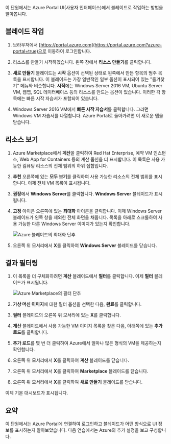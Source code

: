이 단원에서는 Azure Portal UI(사용자 인터페이스)에서 블레이드로 작업하는 방법을 알아봅니다.

## <a name="working-with-blades"></a>블레이드 작업

1. 브라우저에서 [https://portal.azure.com](https://portal.azure.com?azure-portal=true)으로 이동하여 로그인합니다.

2. 리소스를 만들기 시작하겠습니다. 왼쪽 창에서 **리소스 만들기**를 클릭합니다.

3. **새로 만들기** 블레이드는 **시작** 옵션이 선택된 상태로 왼쪽에서 만든 항목의 범주 목록을 표시합니다. 이 블레이드는 가장 일반적인 일부 옵션이 표시되어 있는 "즐겨찾기" 메뉴와 비슷합니다. **시작**에는 Windows Server 2016 VM, Ubuntu Server VM, 웹앱, SQL 데이터베이스 등의 리소스를 만드는 옵션이 있습니다. 이러한 각 항목에는 빠른 시작 자습서가 포함되어 있습니다.

4. Windows Server 2016 VM에서 **빠른 시작 자습서**를 클릭합니다. 그러면 Windows VM 자습서를 나열합니다. Azure Portal로 돌아가려면 이 새로운 탭을 닫습니다.

## <a name="viewing-resources"></a>리소스 보기

1. Azure Marketplace에서 **계산**을 클릭하여 Red Hat Enterprise, 예약 VM 인스턴스, Web App for Containers 등의 계산 옵션을 더 표시합니다. 이 목록은 사용 가능한 컴퓨팅 리소스의 전체 범위의 하위 집합입니다.

2. **추천** 오른쪽에 있는 **모두 보기**를 클릭하여 사용 가능한 리소스의 전체 범위를 표시합니다. 이제 전체 VM 목록이 표시됩니다.

3. **권장**에서 **Windows Server**를 클릭합니다. **Windows Server** 블레이드가 표시됩니다.

4. **고정** 아이콘 오른쪽에 있는 **최대화** 아이콘을 클릭합니다. 이제 Windows Server 블레이드가 왼쪽 창을 제외한 전체 화면을 채웁니다. 목록을 아래로 스크롤하여 사용 가능한 다른 Windows Server 이미지가 있는지 확인합니다.

    ![Azure 블레이드의 최대화 단추](../media-draft/6-maximize-button.png)

5. 오른쪽 위 모서리에서 **X**를 클릭하여 **Windows Server** 블레이드를 닫습니다.

## <a name="filtering-results"></a>결과 필터링

1. 이 목록을 더 구체화하려면 **계산** 블레이드에서 **필터**를 클릭합니다. 이제 **필터** 블레이드가 표시됩니다.

    ![Azure Marketplace의 필터 단추](../media-draft/6-filter.png)

2. **가상 머신 이미지**에 대한 필터 옵션을 선택한 다음, **완료**를 클릭합니다.

3. **필터** 블레이드의 오른쪽 위 모서리에 있는 **X**를 클릭합니다.

1. **계산** 블레이드에서 사용 가능한 VM 이미지 목록을 찾은 다음, 아래쪽에 있는 **추가 로드**를 클릭합니다.

1. **추가 로드**를 몇 번 더 클릭하여 Azure에서 얼마나 많은 형식의 VM을 제공하는지 확인합니다.

1. 오른쪽 위 모서리에서 **X**를 클릭하여 **계산** 블레이드를 닫습니다.

1. 오른쪽 위 모서리에서 **X**를 클릭하여 **Marketplace** 블레이드를 닫습니다.

1. 오른쪽 위 모서리에서 **X**를 클릭하여 **새로 만들기** 블레이드를 닫습니다.

이제 기본 대시보드가 표시됩니다.

## <a name="summary"></a>요약

이 단원에서는 Azure Portal에 연결하여 로그인하고 블레이드가 어떤 방식으로 UI 정보를 표시하는지 알아보았습니다. 다음 연습에서는 Azure의 추가 설정을 보고 구성합니다.
